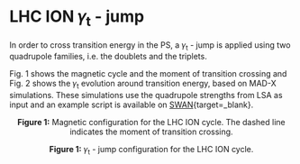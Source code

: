 <h1> LHC ION &#120574;<sub>t</sub> - jump</h1>

In order to cross transition energy in the PS, a &#120574;<sub>t</sub> - jump is applied using two quadrupole families, i.e. the doublets and the triplets.

Fig. 1 shows the magnetic cycle and the moment of transition crossing and Fig. 2 shows the &#120574;<sub>t</sub> evolution around transition energy, based on MAD-X simulations.
These simulations use the quadrupole strengths from LSA as input and an example script is available on [SWAN](https://cern.ch/swanserver/cgi-bin/go?projurl=https://gitlab.cern.ch/acc-models/acc-models-ps/raw/master/supplementary/transition_crossing/lhc_ion/gammatr_evolution_lhc_ions.ipynb){target=_blank}.

<object width="50%" height=330px  data="magnetic_cycle.html"></object> 
<p style="text-align: center;"><b>Figure 1:</b> Magnetic configuration for the LHC ION cycle. The dashed line indicates the moment of transition crossing.</p>

<object width="70%" height=380px  data="gamma_jump.html"></object> 
<p style="text-align: center;"><b>Figure 1:</b> &#120574;<sub>t</sub> - jump configuration for the LHC ION cycle.</p>